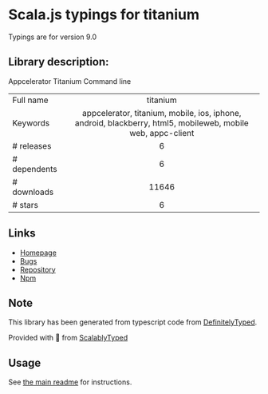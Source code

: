 
# Scala.js typings for titanium

Typings are for version 9.0

## Library description:
Appcelerator Titanium Command line

|                    |                 |
| ------------------ | :-------------: |
| Full name          | titanium |
| Keywords           | appcelerator, titanium, mobile, ios, iphone, android, blackberry, html5, mobileweb, mobile web, appc-client |
| # releases         | 6 |
| # dependents       | 6 |
| # downloads        | 11646 |
| # stars            | 6 |

## Links
- [Homepage](https://github.com/appcelerator/titanium#readme)
- [Bugs](https://jira.appcelerator.org/browse/TIMOB)
- [Repository](https://github.com/appcelerator/titanium)
- [Npm](https://www.npmjs.com/package/titanium)
    


## Note
This library has been generated from typescript code from [DefinitelyTyped](https://definitelytyped.org).

Provided with :purple_heart: from [ScalablyTyped](https://github.com/oyvindberg/ScalablyTyped)

## Usage
See [the main readme](../../readme.md) for instructions.


